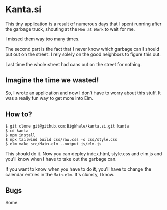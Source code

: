 Kanta.si
=

This tiny application is a result of numerous days that I spent running
after the garbage truck, shouting at the `Men at Work` to wait for me.

I missed them way too many times.

The second part is the fact that I never know which garbage can I should
put out on the street. I rely solely on the good neighbors to figure
this out.

Last time the whole street had cans out on the street for nothing.

Imagine the time we wasted!
-

So, I wrote an application and now I don't have to worry about this stuff.
It was a really fun way to get more into Elm.

How to?
-

```
$ git clone git@github.com:BigWhale/kanta.si.git kanta
$ cd kanta
$ npm install
$ npx tailwind build css/raw.css -o css/style.css
$ elm make src/Main.elm --output js/elm.js
```
This should do it. Now you can deploy index.html, style.css and elm.js and
you'll know when **I**  have to take out the garbage can.

If you want to know when you have to do it, you'll have to change the
calendar entries in the `Main.elm`. It's clumsy, I know.

Bugs
-
Some.  

